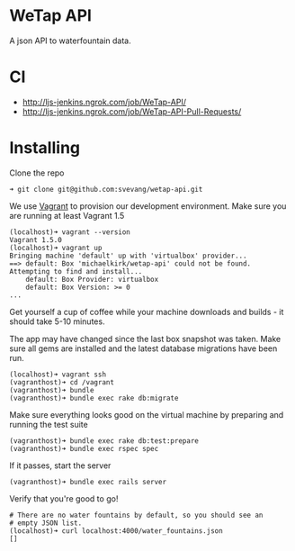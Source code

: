 WeTap API
=========

A json API to waterfountain data.

CI
=========

* http://ljs-jenkins.ngrok.com/job/WeTap-API/
* http://ljs-jenkins.ngrok.com/job/WeTap-API-Pull-Requests/

Installing
==========

Clone the repo

    ➜ git clone git@github.com:svevang/wetap-api.git

We use [Vagrant](https://www.vagrantup.com/) to provision our development environment. 
Make sure you are running at least Vagrant 1.5

    (localhost)➜ vagrant --version
    Vagrant 1.5.0
    (localhost)➜ vagrant up
    Bringing machine 'default' up with 'virtualbox' provider...
    ==> default: Box 'michaelkirk/wetap-api' could not be found. Attempting to find and install...
        default: Box Provider: virtualbox
        default: Box Version: >= 0
    ...

Get yourself a cup of coffee while your machine downloads and builds -
it should take 5-10 minutes.


The app may have changed since the last box snapshot was taken. Make
sure all gems are installed and the latest database migrations have been
run.

    (localhost)➜ vagrant ssh
    (vagranthost)➜ cd /vagrant
    (vagranthost)➜ bundle
    (vagranthost)➜ bundle exec rake db:migrate

Make sure everything looks good on the virtual machine by preparing and
running the test suite

    (vagranthost)➜ bundle exec rake db:test:prepare
    (vagranthost)➜ bundle exec rspec spec

If it passes, start the server

    (vagranthost)➜ bundle exec rails server


Verify that you're good to go!

    # There are no water fountains by default, so you should see an
    # empty JSON list.
    (localhost)➜ curl localhost:4000/water_fountains.json
    []

  
